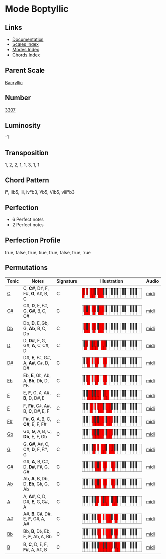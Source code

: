 # Mode Boptyllic

## Links

- [Documentation](README.md)
- [Scales Index](Scales.md)
- [Modes Index](Modes.md)
- [Chords Index](Chords.md)

## Parent Scale

[Bacryllic](ScaleBacryllic.md)

## Number

[3307](https://ianring.com/musictheory/scales/3307)

## Luminosity

-1

## Transposition

1, 2, 2, 1, 1, 3, 1, 1

## Chord Pattern

i⁰, IIb5, iii, iv⁰b3, Vb5, VIb5, viii⁰b3

## Perfection

- 6 Perfect notes
- 2 Perfect notes

## Perfection Profile

true, false, true, true, true, false, true, true

## Permutations

| Tonic | Notes | Signature | Illustration | Audio |
|-------|-------|-----------|--------------|-------|
| [C](ModeCNaturalBoptyllic.md) | C, **C#**, D#, F, F#, **G**, A#, B, C | C | ![CNaturalBoptyllic](ModeCNaturalBoptyllic.png) | [midi](https://github.com/edipermadi/music/blob/main/docs/ModeCNaturalBoptyllic.mid?raw=true) |
| [C#](ModeCSharpBoptyllic.md) | C#, **D**, E, F#, G, **G#**, B, C, C# | C | ![CSharpBoptyllic](ModeCSharpBoptyllic.png) | [midi](https://github.com/edipermadi/music/blob/main/docs/ModeCSharpBoptyllic.mid?raw=true) |
| [Db](ModeDFlatBoptyllic.md) | Db, **D**, E, Gb, G, **Ab**, B, C, Db | C | ![DFlatBoptyllic](ModeDFlatBoptyllic.png) | [midi](https://github.com/edipermadi/music/blob/main/docs/ModeDFlatBoptyllic.mid?raw=true) |
| [D](ModeDNaturalBoptyllic.md) | D, **D#**, F, G, G#, **A**, C, C#, D | C | ![DNaturalBoptyllic](ModeDNaturalBoptyllic.png) | [midi](https://github.com/edipermadi/music/blob/main/docs/ModeDNaturalBoptyllic.mid?raw=true) |
| [D#](ModeDSharpBoptyllic.md) | D#, **E**, F#, G#, A, **A#**, C#, D, D# | C | ![DSharpBoptyllic](ModeDSharpBoptyllic.png) | [midi](https://github.com/edipermadi/music/blob/main/docs/ModeDSharpBoptyllic.mid?raw=true) |
| [Eb](ModeEFlatBoptyllic.md) | Eb, **E**, Gb, Ab, A, **Bb**, Db, D, Eb | C | ![EFlatBoptyllic](ModeEFlatBoptyllic.png) | [midi](https://github.com/edipermadi/music/blob/main/docs/ModeEFlatBoptyllic.mid?raw=true) |
| [E](ModeENaturalBoptyllic.md) | E, **F**, G, A, A#, **B**, D, D#, E | C | ![ENaturalBoptyllic](ModeENaturalBoptyllic.png) | [midi](https://github.com/edipermadi/music/blob/main/docs/ModeENaturalBoptyllic.mid?raw=true) |
| [F](ModeFNaturalBoptyllic.md) | F, **F#**, G#, A#, B, **C**, D#, E, F | C | ![FNaturalBoptyllic](ModeFNaturalBoptyllic.png) | [midi](https://github.com/edipermadi/music/blob/main/docs/ModeFNaturalBoptyllic.mid?raw=true) |
| [F#](ModeFSharpBoptyllic.md) | F#, **G**, A, B, C, **C#**, E, F, F# | C | ![FSharpBoptyllic](ModeFSharpBoptyllic.png) | [midi](https://github.com/edipermadi/music/blob/main/docs/ModeFSharpBoptyllic.mid?raw=true) |
| [Gb](ModeGFlatBoptyllic.md) | Gb, **G**, A, B, C, **Db**, E, F, Gb | C | ![GFlatBoptyllic](ModeGFlatBoptyllic.png) | [midi](https://github.com/edipermadi/music/blob/main/docs/ModeGFlatBoptyllic.mid?raw=true) |
| [G](ModeGNaturalBoptyllic.md) | G, **G#**, A#, C, C#, **D**, F, F#, G | C | ![GNaturalBoptyllic](ModeGNaturalBoptyllic.png) | [midi](https://github.com/edipermadi/music/blob/main/docs/ModeGNaturalBoptyllic.mid?raw=true) |
| [G#](ModeGSharpBoptyllic.md) | G#, **A**, B, C#, D, **D#**, F#, G, G# | C | ![GSharpBoptyllic](ModeGSharpBoptyllic.png) | [midi](https://github.com/edipermadi/music/blob/main/docs/ModeGSharpBoptyllic.mid?raw=true) |
| [Ab](ModeAFlatBoptyllic.md) | Ab, **A**, B, Db, D, **Eb**, Gb, G, Ab | C | ![AFlatBoptyllic](ModeAFlatBoptyllic.png) | [midi](https://github.com/edipermadi/music/blob/main/docs/ModeAFlatBoptyllic.mid?raw=true) |
| [A](ModeANaturalBoptyllic.md) | A, **A#**, C, D, D#, **E**, G, G#, A | C | ![ANaturalBoptyllic](ModeANaturalBoptyllic.png) | [midi](https://github.com/edipermadi/music/blob/main/docs/ModeANaturalBoptyllic.mid?raw=true) |
| [A#](ModeASharpBoptyllic.md) | A#, **B**, C#, D#, E, **F**, G#, A, A# | C | ![ASharpBoptyllic](ModeASharpBoptyllic.png) | [midi](https://github.com/edipermadi/music/blob/main/docs/ModeASharpBoptyllic.mid?raw=true) |
| [Bb](ModeBFlatBoptyllic.md) | Bb, **B**, Db, Eb, E, **F**, Ab, A, Bb | C | ![BFlatBoptyllic](ModeBFlatBoptyllic.png) | [midi](https://github.com/edipermadi/music/blob/main/docs/ModeBFlatBoptyllic.mid?raw=true) |
| [B](ModeBNaturalBoptyllic.md) | B, **C**, D, E, F, **F#**, A, A#, B | C | ![BNaturalBoptyllic](ModeBNaturalBoptyllic.png) | [midi](https://github.com/edipermadi/music/blob/main/docs/ModeBNaturalBoptyllic.mid?raw=true) |
